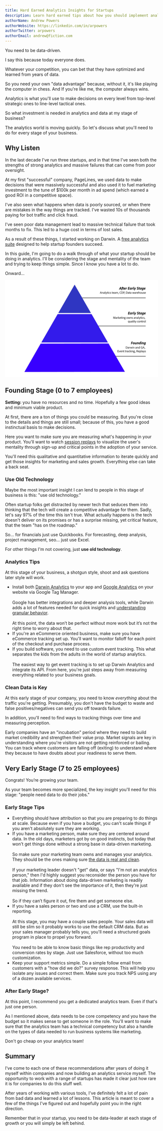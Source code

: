 ```yaml
---
title: Hard Earned Analytics Insights for Startups
description: Learn hard earned tips about how you should implement analytics at every stage of your startup.
authorName: Andrew Powers
authorWebsite: https://linkedin.com/in/arpowers
authorTwitter: arpowers
authorEmail: andrew@fiction.com
---
```


You need to be data-driven.

I say this because today everyone does.

Whatever your competition, you can bet that they have optimized and learned from years of data.

So you need your own "data advantage" because, without it, it's like playing the computer in chess. And If you're like me, the computer always wins.

Analytics is what you'll use to make decisions on every level from top-level strategic ones to line-level tactical ones.

So what investment is needed in analytics and data at my stage of business?

The analytics world is moving quickly. So let's discuss what you'll need to do for every stage of your business.

## Why Listen

In the last decade I've run three startups, and in that time I've seen both the strengths of strong analytics and massive failures that can come from poor oversight.

At my first "successful" company, PageLines, we used data to make decisions that were massively successful and also used it to fuel marketing investment to the tune of $100k per month in ad spend (which earned a good ROI in a competitive space).

I've also seen what happens when data is poorly sourced, or when there are mistakes in the way things are tracked. I've wasted 10s of thousands paying for bot traffic and click fraud.

I've seen poor data management lead to massive technical failure that took months to fix. This led to a huge cost in terms of lost sales.

As a result of these things, I started working on Darwin. A [free analytics suite](https://www.darwin.so) designed to help startup founders succeed.

In this guide, I'm going to do a walk through of what your startup should be doing in analytics. I'll be considering the stage and mentality of the team and trying to keep things simple. Since I know you have a lot to do.

Onward...

![Analytics Stages](./stages-analytics.jpg)

## Founding Stage (0 to 7 employees)

**Setting:** you have no resources and no time. Hopefully a few good ideas and minimum viable product.

At first, there are a ton of things you could be measuring. But you're close to the details and things are still small; because of this, you have a good instinctual basis to make decisions.

Here you want to make sure you are measuring what's happening in your product. You'll want to watch [session replays](https://www.darwin.so/features/replay) to visualize the user's mentality through sign-up and critical points in the adoption of your service.

You'll need this qualitative and quantitative information to iterate quickly and get those insights for marketing and sales growth. Everything else can take a back seat.

### Use Old Technology

Maybe the most important insight I can lend to people in this stage of business is this: "use old technology."

Often startup folks get distracted by newer tech that seduces them into thinking that the tech will create a competitive advantage for them. Sadly, let's say 97% of the time this isn't true. What actually happens is the tech doesn't deliver on its promises or has a surprise missing, yet critical feature, that the team "has on the roadmap."

So... for financials just use Quickbooks. For forecasting, deep analysis, project management, seo... just use Excel.

For other things I'm not covering, just **use old technology**.

### Analytics Tips

At this stage of your business, a shotgun style, shoot and ask questions later style will work.

- Install both [Darwin Analytics](https://www.darwin.so) to your app and [Google Analytics](https://analytics.google.com/analytics/web/) on your website via Google Tag Manager.<br/><br/>Google has better integrations and deeper analysis tools, while Darwin adds a lot of features needed for quick insights and [understanding granular behavior](https://www.darwin.so/features/behavior).<br/><br/>At this point, the data won’t be perfect without more work but it’s not the right time to worry about that.
- If you're an eCommerce oriented business, make sure you have eCommerce tracking set up. You'll want to monitor falloff for each point of the checkout and purchase process.
- If you build software, you need to use custom event tracking. This what separates the kids from the adults in the world of startup analytics.<br/><br/>The easiest way to get event tracking is to set up Darwin Analytics and integrate its API. From here, you're just steps away from measuring everything related to your business goals.

### Clean Data is Key

At this early stage of your company, you need to know _everything_ about the traffic you're getting. Presumably, you don't have the budget to waste and false positives/negatives can send you off towards failure.

In addition, you'll need to find ways to tracking things over time and measuring perception.

Early companies have an "incubation" period where they need to build market credibility and strengthen their value prop. Market signals are key in understanding where you're visitors are not getting reinforced or bailing. You can track where customers are falling off (exiting) to understand where they because to have doubts about your readiness to serve them.

## Very Early Stage (7 to 25 employees)

Congrats! You’re growing your team.

As your team becomes more specialized, the key insight you'll need for this stage: "people need data to do their jobs."

### Early Stage Tips

- Everything should have attribution so that you are preparing to do things at scale. Because even if you have a budget, you can't scale things if you aren't absolutely sure they are working.
- If you have a marketing person, make sure they are centered around data. In the old days, marketers got by on good instincts, but today that won't get things done without a strong base in data-driven marketing.<br/><br/>So make sure your marketing team owns and manages your analytics. They should be the ones making sure [the data is real and clean](https://www.darwin.so/features/bots).<br/><br/>If your marketing leader doesn't "get" data, or says "I'm not an analytics person," then I'd highly suggest you reconsider the person you have for that job. Information about doing data-driven marketing is readily available and if they don't see the importance of it, then they're just missing the trend.<br/><br/>So if they can’t figure it out, fire them and get someone else.
- If you have a sales person or two and use a CRM, use the built-in reporting. <br/><br/>At this stage, you may have a couple sales people. Your sales data will still be slim so it probably works to use the default CRM data. But as your sales manager probably tells you, you'll need a structured goals program in place to propel you forward.<br/><br/>You need to be able to know basic things like rep productivity and conversion rates by stage. Just use Salesforce, without too much customization.
- Keep your support metrics simple. Do a simple follow email from customers with a "how did we do?" survey response. This will help you isolate any issues and correct them. Make sure you track NPS using any of a dozen available services.

### After Early Stage?

At this point, I recommend you get a dedicated analytics team. Even if that's just one person.

As I mentioned above, data needs to be core competency and you have the budget so it makes sense to get someone in the role. You'll want to make sure that the analytics team has a technical competency but also a handle on the types of data needed to run business systems like marketing.

Don't go cheap on your analytics team!

## Summary

I’ve come to each one of these recommendations after years of doing it myself within companies and now building an analytics service myself. The opportunity to work with a range of startups has made it clear just how rare it is for companies to do this stuff well.

After years of working with various tools, I've definitely felt a lot of pain from bad data and learned a lot of lessons. This article is meant to cover a few of the things I've figured out and hopefully point you in the right direction.

Remember that in your startup, you need to be data-leader at each stage of growth or you will simply be left behind.
